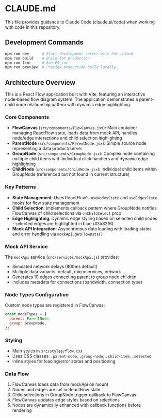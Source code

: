 # CLAUDE.md

This file provides guidance to Claude Code (claude.ai/code) when working with code in this repository.

## Development Commands

```bash
npm run dev      # Start development server with hot reload
npm run build    # Build for production
npm run lint     # Run ESLint
npm run preview  # Preview production build locally
```

## Architecture Overview

This is a React Flow application built with Vite, featuring an interactive node-based flow diagram system. The application demonstrates a parent-child node relationship pattern with dynamic edge highlighting.

### Core Components

- **FlowCanvas** (`src/components/FlowCanvas.jsx`): Main container managing ReactFlow state, loads data from mock API, handles node/edge interactions and child selection highlighting
- **ParentNode** (`src/components/ParentNode.jsx`): Simple source node representing a data product/server
- **GroupNode** (`src/components/GroupNode.jsx`): Complex node containing multiple child items with individual click handlers and dynamic edge highlighting
- **ChildNode** (`src/components/ChildNode.jsx`): Individual child items within GroupNode (referenced but not found in current structure)

### Key Patterns

- **State Management**: Uses ReactFlow's `useNodesState` and `useEdgesState` hooks for flow state management
- **Child Selection**: Implements callback pattern where GroupNode notifies FlowCanvas of child selections via `onChildSelect` prop
- **Edge Highlighting**: Dynamic edge styling based on selected child nodes - selected edges are highlighted in blue (#3b82f6)
- **Mock API Integration**: Asynchronous data loading with loading states and error handling via `mockApi.getFlowData()`

### Mock API Service

The `mockApi` service (`src/services/mockApi.js`) provides:
- Simulated network delays (800ms default)
- Multiple data variants: default, microservices, network
- Generates 10 edges connecting parent to group node children
- Includes metadata for connections (bandwidth, connection type)

### Node Types Configuration

Custom node types are registered in FlowCanvas:
```javascript
const nodeTypes = {
  parent: ParentNode,
  group: GroupNode,
};
```

### Styling

- Main styles in `src/styles/flow.css`
- Uses CSS classes: `.parent-node`, `.group-node`, `.child-item`, `.selected`
- Inline styles for loading/error states and positioning

### Data Flow

1. FlowCanvas loads data from mockApi on mount
2. Nodes and edges are set in ReactFlow state
3. Child selections in GroupNode trigger callback to FlowCanvas
4. FlowCanvas updates edge styles based on selections
5. Nodes are dynamically enhanced with callback functions before rendering